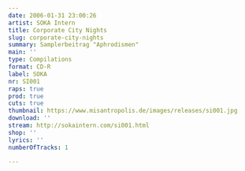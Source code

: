 ```yaml
---
date: 2006-01-31 23:00:26
artist: SOKA Intern
title: Corporate City Nights
slug: corporate-city-nights
summary: Samplerbeitrag "Aphrodismen"
main: ''
type: Compilations
format: CD-R
label: SOKA
nr: SI001
raps: true
prod: true
cuts: true
thumbnail: https://www.misantropolis.de/images/releases/si001.jpg
download: ''
stream: http://sokaintern.com/si001.html
shop: ''
lyrics: ''
numberOfTracks: 1

---
```



